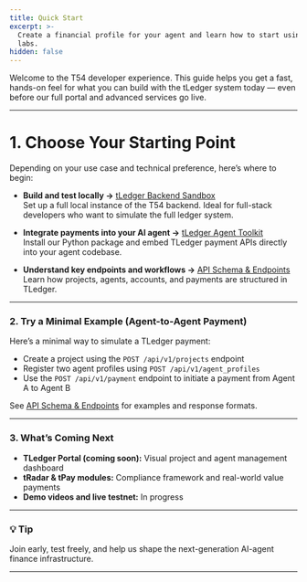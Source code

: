 ```yaml
---
title: Quick Start
excerpt: >-
  Create a financial profile for your agent and learn how to start using t54
  labs.
hidden: false
---
```

Welcome to the T54 developer experience. This guide helps you get a fast, hands-on feel for what you can build with the tLedger system today — even before our full portal and advanced services go live.

***

# 1. Choose Your Starting Point

Depending on your use case and technical preference, here’s where to begin:

* **Build and test locally →** [tLedger Backend Sandbox](../sdk-api-references/tledger-backend-sandbox)\
  Set up a full local instance of the T54 backend. Ideal for full-stack developers who want to simulate the full ledger system.

* **Integrate payments into your AI agent →** [tLedger Agent Toolkit](../sdk-api-references/tledger-toolkit)\
  Install our Python package and embed TLedger payment APIs directly into your agent codebase.

* **Understand key endpoints and workflows →** [API Schema & Endpoints](../sdk-api-references/api-schema-and-endpoints)\
  Learn how projects, agents, accounts, and payments are structured in TLedger.

***

### 2. Try a Minimal Example (Agent-to-Agent Payment)

Here’s a minimal way to simulate a TLedger payment:

* Create a project using the `POST /api/v1/projects` endpoint
* Register two agent profiles using `POST /api/v1/agent_profiles`
* Use the `POST /api/v1/payment` endpoint to initiate a payment from Agent A to Agent B

See [API Schema & Endpoints](../sdk-api-references/api-schema-and-endpoints) for examples and response formats.

***

### 3. What’s Coming Next

* **TLedger Portal (coming soon):** Visual project and agent management dashboard
* **tRadar & tPay modules:** Compliance framework and real-world value payments
* **Demo videos and live testnet:** In progress

***

### 💡 Tip

Join early, test freely, and help us shape the next-generation AI-agent finance infrastructure.

***